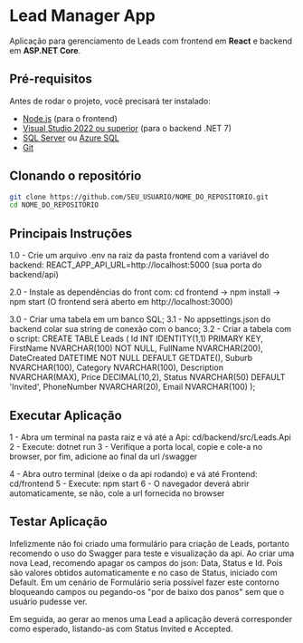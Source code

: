 # Lead Manager App

Aplicação para gerenciamento de Leads com frontend em **React** e backend em **ASP.NET Core**.

## **Pré-requisitos**

Antes de rodar o projeto, você precisará ter instalado:

- [Node.js](https://nodejs.org/) (para o frontend)
- [Visual Studio 2022 ou superior](https://visualstudio.microsoft.com/) (para o backend .NET 7)
- [SQL Server](https://www.microsoft.com/en-us/sql-server/sql-server-downloads) ou [Azure SQL](https://azure.microsoft.com/services/sql-database/)
- [Git](https://git-scm.com/)

## **Clonando o repositório**

```bash
git clone https://github.com/SEU_USUARIO/NOME_DO_REPOSITORIO.git
cd NOME_DO_REPOSITORIO
```

## **Principais Instruções**

1.0 - Crie um arquivo .env na raiz da pasta frontend com a variável do backend: REACT_APP_API_URL=http://localhost:5000 (sua porta do backend/api)

2.0 - Instale as dependências do front com: cd frontend -> npm install -> npm start (O frontend será aberto em http://localhost:3000)

3.0 - Criar uma tabela em um banco SQL;
3.1 - No appsettings.json do backend colar sua string de conexão com o banco;
3.2 - Criar a tabela com o script:
CREATE TABLE Leads (
    Id INT IDENTITY(1,1) PRIMARY KEY,
    FirstName NVARCHAR(100) NOT NULL,
    FullName NVARCHAR(200),
    DateCreated DATETIME NOT NULL DEFAULT GETDATE(),
    Suburb NVARCHAR(100),
    Category NVARCHAR(100),
    Description NVARCHAR(MAX),
    Price DECIMAL(10,2),
    Status NVARCHAR(50) DEFAULT 'Invited',
    PhoneNumber NVARCHAR(20),
    Email NVARCHAR(100)
);

## **Executar Aplicação**
1 - Abra um terminal na pasta raiz e vá até a Api: cd/backend/src/Leads.Api
2 - Execute: dotnet run
3 - Verifique a porta local, copie e cole-a no browser, por fim, adicione ao final da url /swagger

4 - Abra outro terminal (deixe o da api rodando) e vá até Frontend: cd/frontend
5 - Execute: npm start
6 - O navegador deverá abrir automaticamente, se não, cole a url fornecida no browser

## **Testar Aplicação**
Infelizmente não foi criado uma formulário para criação de Leads, portanto recomendo o uso do Swagger para teste e visualização da api. Ao criar uma nova Lead, recomendo apagar os campos do json: Data, Status e Id. Pois são valores obtidos automaticamente e no caso de Status, iniciado com Default.
Em um cenário de Formulário seria possível fazer este contorno bloqueando campos ou pegando-os "por de baixo dos panos" sem que o usuário pudesse ver.

Em seguida, ao gerar ao menos uma Lead a aplicação deverá corresponder como esperado, listando-as com Status Invited e Accepted. 
